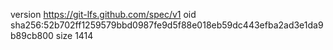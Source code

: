 version https://git-lfs.github.com/spec/v1
oid sha256:52b702ff1259579bbd0987fe9d5f88e018eb59dc443efba2ad3e1da9b89cb800
size 1414
